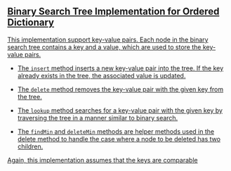 ## <u>Binary Search Tree Implementation for Ordered Dictionary


This implementation support key-value pairs. 
Each node in the binary search tree contains a key and a value, which are used to store the key-value pairs.

- The ```insert``` method inserts a new key-value pair into the tree. If the key already exists in the tree, the associated value is updated.

- The ```delete``` method removes the key-value pair with the given key from the tree.

- The ```lookup``` method searches for a key-value pair with the given key by traversing the tree in a manner similar to binary search.

- The ```findMin``` and ```deleteMin``` methods are helper methods used in the delete method to handle the case where a node to be deleted has two children.

Again, this implementation assumes that the keys are comparable
